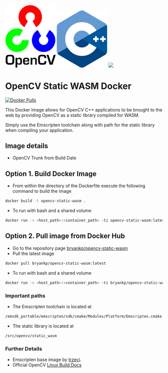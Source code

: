 <!-- Add padding between images -->
<div>
    <img src="https://raw.githubusercontent.com/KnowledgePending/OpenCV-Static-WASM-Docker/master/images/opencv-logo.png" display="inline-block"
    margin-left="auto"
    margin-right="auto"
    width="32%" ></img>
    <img src="https://raw.githubusercontent.com/KnowledgePending/OpenCV-Static-WASM-Docker/master/images/cpp_logo.png" display="inline-block"
    margin-left=" auto"
    margin-right=" auto"
    width="32%"></img>
    <img src="https://upload.wikimedia.org/wikipedia/commons/thumb/c/c6/Web_Assembly_Logo.svg/1200px-Web_Assembly_Logo.svg.png" display="inline-block"
    margin-left=" auto"
    margin-right=" auto"
    width="32%"></img>
</div>  

# OpenCV Static WASM Docker
[![Docker Pulls](https://img.shields.io/docker/pulls/bryankp/opencv-static-wasm.svg)](https://hub.docker.com/r/bryankp/opencv-static-wasm)

This Docker Image allows for OpenCV C++ applications to be brought to the web by providing OpenCV as a static library compiled for WASM.  

Simply use the Emscripten toolchain along with path for the static library when compiling your application.

## Image details
* OpenCV Trunk from Build Date

## Option 1. Build Docker Image
* From within the directory of the Dockerfile execute the following command to build the image
```BASH
docker build -t opencv-static-wasm .
```
* To run with bash and a shared volume
```BASH
docker run -v <host_path>:<container_path> -ti opencv-static-wasm:latest bash
```
## Option 2. Pull image from Docker Hub
* Go to the repository page [bryankp/opencv-static-wasm](https://hub.docker.com/r/bryankp/opencv-static-wasm)
* Pull the latest image
```BASH
docker pull bryankp/opencv-static-wasm:latest
```

* To run with bash and a shared volume
```BASH
docker run -v <host_path>:<container_path> -ti bryankp/opencv-static-wasm:latest bash
```



### Important paths
* The Emscripten toolchain is located at 
```BASH
/emsdk_portable/emscripten/sdk/cmake/Modules/Platform/Emscripten.cmake
```

* The static library is located at
```BASH
/src/opencv/static_wasm
```

### Further Details
* Emscripten base image by [trzeci](https://hub.docker.com/r/trzeci/emscripten/).
* Official OpenCV [Linux Build Docs](https://docs.opencv.org/master/d7/d9f/tutorial_linux_install.html)
